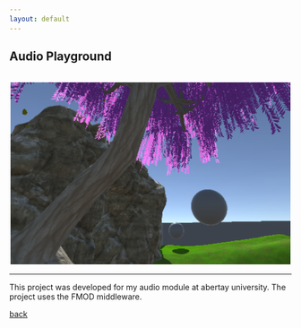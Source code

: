 ```yaml
---
layout: default
---
```


## Audio Playground

<br/>

<center>
<a href="https://aemslie00.itch.io/audio-playground?password=beepboopblep">
<img width="500" height="325" src="./assets/img/portfolio/small-audio.png" alt="CheeseBoardGIF">
</a>
</center>

* * *

This project was developed for my audio module at abertay university. The project uses the FMOD middleware.

[back](./)
